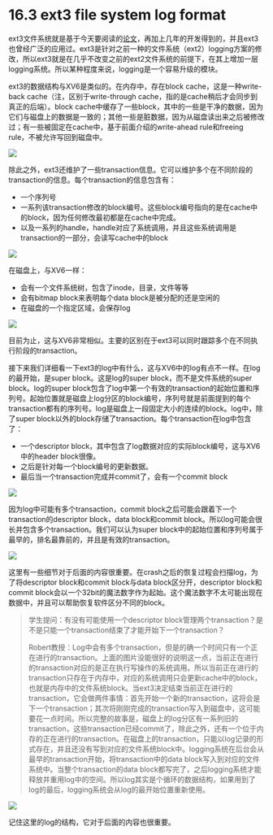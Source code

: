 # 16.3 ext3 file system log format

ext3文件系统就是基于今天要阅读的[论文](https://pdos.csail.mit.edu/6.828/2020/readings/journal-design.pdf)，再加上几年的开发得到的，并且ext3也曾经广泛的应用过。ext3是针对之前一种的文件系统（ext2）logging方案的修改，所以ext3就是在几乎不改变之前的ext2文件系统的前提下，在其上增加一层logging系统。所以某种程度来说，logging是一个容易升级的模块。

ext3的数据结构与XV6是类似的。在内存中，存在block cache，这是一种write-back cache（注，区别于write-through cache，指的是cache稍后才会同步到真正的后端）。block cache中缓存了一些block，其中的一些是干净的数据，因为它们与磁盘上的数据是一致的；其他一些是脏数据，因为从磁盘读出来之后被修改过；有一些被固定在cache中，基于前面介绍的write-ahead rule和freeing rule，不被允许写回到磁盘中。

![](../gitbook/assets/image%20%28675%29.png)

除此之外，ext3还维护了一些transaction信息。它可以维护多个在不同阶段的transaction的信息。每个transaction的信息包含有：

* 一个序列号
* 一系列该transaction修改的block编号。这些block编号指向的是在cache中的block，因为任何修改最初都是在cache中完成。
* 以及一系列的handle，handle对应了系统调用，并且这些系统调用是transaction的一部分，会读写cache中的block

![](../gitbook/assets/image%20%28693%29.png)

在磁盘上，与XV6一样：

* 会有一个文件系统树，包含了inode，目录，文件等等
* 会有bitmap block来表明每个data block是被分配的还是空闲的
* 在磁盘的一个指定区域，会保存log

![](../gitbook/assets/image%20%28678%29.png)

目前为止，这与XV6非常相似。主要的区别在于ext3可以同时跟踪多个在不同执行阶段的transaction。

接下来我们详细看一下ext3的log中有什么，这与XV6中的log有点不一样。在log的最开始，是super block。这是log的super block，而不是文件系统的super block。log的super block包含了log中第一个有效的transaction的起始位置和序列号。起始位置就是磁盘上log分区的block编号，序列号就是前面提到的每个transaction都有的序列号。log是磁盘上一段固定大小的连续的block。log中，除了super block以外的block存储了transaction。每个transaction在log中包含了：

* 一个descriptor block，其中包含了log数据对应的实际block编号，这与XV6中的header block很像。
* 之后是针对每一个block编号的更新数据。
* 最后当一个transaction完成并commit了，会有一个commit block

![](../gitbook/assets/image%20%28671%29.png)

因为log中可能有多个transaction，commit block之后可能会跟着下一个transaction的descriptor block，data block和commit block。所以log可能会很长并包含多个transaction。我们可以认为super block中的起始位置和序列号属于最早的，排名最靠前的，并且是有效的transaction。

![](../gitbook/assets/image%20%28666%29.png)

这里有一些细节对于后面的内容很重要。在crash之后的恢复过程会扫描log，为了将descriptor block和commit block与data block区分开，descriptor block和commit block会以一个32bit的魔法数字作为起始。这个魔法数字不太可能出现在数据中，并且可以帮助恢复软件区分不同的block。

> 学生提问：有没有可能使用一个descriptor block管理两个transaction？是不是只能一个transaction结束了才能开始下一个transaction？
>
> Robert教授：Log中会有多个transaction，但是的确一个时间只有一个正在进行的transaction。上面的图片没能很好的说明这一点，当前正在进行的transaction对应的是正在执行写操作的系统调用。所以当前正在进行的transaction只存在于内存中，对应的系统调用只会更新cache中的block，也就是内存中的文件系统block。当ext3决定结束当前正在进行的transaction，它会做两件事情：首先开始一个新的transaction，这将会是下一个transaction；其次将刚刚完成的transaction写入到磁盘中，这可能要花一点时间。所以完整的故事是，磁盘上的log分区有一系列旧的transaction，这些transaction已经commit了，除此之外，还有一个位于内存的正在进行的transaction。在磁盘上的transaction，只能以log记录的形式存在，并且还没有写到对应的文件系统block中。logging系统在后台会从最早的transaction开始，将transaction中的data block写入到对应的文件系统中。当整个transaction的data block都写完了，之后logging系统才能释放并重用log中的空间。所以log其实是个循环的数据结构，如果用到了log的最后，logging系统会从log的最开始位置重新使用。

![](../gitbook/assets/image%20%28696%29.png)

记住这里的log的结构，它对于后面的内容也很重要。

